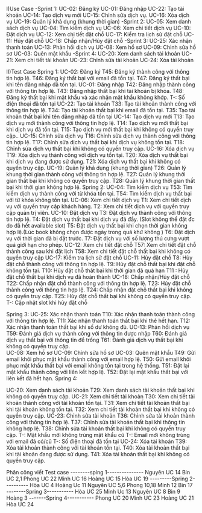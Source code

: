 I)Use Case
-Sprint 1:
UC-02: Đăng ký
UC-01: Đăng nhập
UC-22: Tạo tài khoản
UC-14: Tạo dịch vụ mới
UC-15: Chỉnh sửa dịch vụ.
UC-16: Xóa dịch vụ
UC-19: Quản lý khả dụng (khung thời gian)
-Sprint 2:
UC-05: Xem danh sách dịch vụ
UC-04: Tìm kiếm dịch vụ
UC-06: Xem chi tiết dịch vụ
UC-10: Đặt dịch vụ
UC-12: Xem chi tiết đặt chỗ
UC-17: Kiểm tra lịch sử đặt chỗ
UC-11: Hủy đặt chỗ
UC-18: Chấp nhận/Hủy đặt chỗ
-Sprint 3:
UC-25: Xác nhận thanh toán
UC-13: Phản hồi dịch vụ
UC-08: Xem hồ sơ
UC-09: Chỉnh sửa hồ sơ
UC-03: Quên mật khẩu
-Sprint 4:
UC-20: Xem danh sách tài khoản
UC-21: Xem chi tiết tài khoản
UC-23: Chỉnh sửa tài khoản
UC-24: Xóa tài khoản

II)Test Case
Spring 1:
UC-02: Đăng ký
T45: Đăng ký thành công với thông tin hợp lệ.
T46: Đăng ký thất bại với email đã tồn tại.
T47: Đăng ký thất bại khi tên đăng nhập đã tồn tại.
UC-01: Đăng nhập
T42: Đăng nhập thành công với thông tin hợp lệ.
T43: Đăng nhập thất bại khi tài khoản bị khóa.
T48: Đăng ký thất bại khi mật khẩu và xác nhận mật khẩu không khớp.
T-: Số điện thoại đã tồn tại
UC-22: Tạo tài khoản
T33: Tạo tài khoản thành công với thông tin hợp lệ.
T34: Tạo tài khoản thất bại khi email đã tồn tại.
T35: Tạo tài khoản thất bại khi tên đăng nhập đã tồn tại
UC-14: Tạo dịch vụ mới
T13: Tạo dịch vụ mới thành công với thông tin hợp lệ.
T14: Tạo dịch vụ mới thất bại khi dịch vụ đã tồn tại.
T15: Tạo dịch vụ mới thất bại khi không có quyền truy cập..
UC-15: Chỉnh sửa dịch vụ
T16: Chỉnh sửa dịch vụ thành công với thông tin hợp lệ.
T17: Chỉnh sửa dịch vụ thất bại khi dịch vụ không tồn tại.
T18: Chỉnh sửa dịch vụ thất bại khi không có quyền truy cập.
UC-16: Xóa dịch vụ
T19: Xóa dịch vụ thành công với dịch vụ tồn tại.
T20: Xóa dịch vụ thất bại khi dịch vụ đang được sử dụng.
T21: Xóa dịch vụ thất bại khi không có quyền truy cập.
UC-19: Quản lý khả dụng (khung thời gian)
T26: Quản lý khung thời gian thành công với thông tin hợp lệ.
T27: Quản lý khung thời gian thất bại khi không có quyền truy cập.
T28: Quản lý khung thời gian thất bại khi thời gian không hợp lệ.
Spring 2:
UC-04: Tìm kiếm dịch vụ
T53: Tìm kiếm dịch vụ thành công với từ khóa tồn tại.
T54: Tìm kiếm dịch vụ thất bại với từ khóa không tồn tại.
UC-06: Xem chi tiết dịch vụ
T1: Xem chi tiết dịch vụ với quyền truy cập khách hàng.
T2: Xem chi tiết dịch vụ với quyền truy cập quản trị viên.
UC-10: Đặt dịch vụ
T3: Đặt dịch vụ thành công với thông tin hợp lệ.
T4: Đặt dịch vụ thất bại khi dịch vụ đã đầy. (Slot không thể đặt đc do đã hết available slot)
T5: Đặt dịch vụ thất bại khi chọn thời gian không hợp lệ.(Lúc book không chọn được ngày trong quá khứ không )
T6: Đặt dịch vụ với thời gian đã bị đặt trước.
T7: Đặt dịch vụ với số lượng thú cưng vượt quá giới hạn cho phép.
UC-12: Xem chi tiết đặt chỗ
T57: Xem chi tiết đặt chỗ thành công sau khi đặt lịch 
T58: Xem chi tiết đặt chỗ thất bại khi không có quyền truy cập 
UC-17: Kiểm tra lịch sử đặt chỗ
UC-11: Hủy đặt chỗ
T8: Hủy đặt chỗ thành công với thông tin hợp lệ.
T9: Hủy đặt chỗ thất bại khi đặt chỗ không tồn tại.
T10: Hủy đặt chỗ thât bại khi thời gian đã quá hạn
T11 : Hủy đặt chỗ thất bại khi dịch vụ đã hoàn thành 
UC-18: Chấp nhận/Hủy đặt chỗ
T22: Chấp nhận đặt chỗ thành công với thông tin hợp lệ.
T23: Hủy đặt chỗ thành công với thông tin hợp lệ.
T24: Chấp nhận đặt chỗ thất bại khi không có quyền truy cập.
T25: Hủy đặt chỗ thất bại khi không có quyền truy cập.
T-: Cập nhật slot khi hủy đặt chỗ

Spring 3:
UC-25: Xác nhận thanh toán
T10: Xác nhận thanh toán thành công với thông tin hợp lệ.
T11: Xác nhận thanh toán thất bại khi thẻ hết hạn.
T12: Xác nhận thanh toán thất bại khi số dư không đủ.
UC-13: Phản hồi dịch vụ
T59: Đánh giá dịch vụ thành công với thông tin được nhập
T60: Đánh giá dịch vụ thất bại với thông tin để trống
T61: Đánh giá dịch vụ thất bại khi không có quyền truy cập.  
UC-08: Xem hồ sơ
UC-09: Chỉnh sửa hồ sơ
UC-03: Quên mật khẩu
T49: Gửi email khôi phục mật khẩu thành công với email hợp lệ.
T50: Gửi email khôi phục mật khẩu thất bại với email không tồn tại trong hệ thống.
T51: Đặt lại mật khẩu thành công với liên kết hợp lệ.
T52: Đặt lại mật khẩu thất bại với liên kết đã hết hạn.
Spring 4:

UC-20: Xem danh sách tài khoản
T29: Xem danh sách tài khoản thất bại khi không có quyền truy cập.
UC-21: Xem chi tiết tài khoản
T30: Xem chi tiết tài khoản thành công với tài khoản tồn tại.
T31: Xem chi tiết tài khoản thất bại khi tài khoản không tồn tại.
T32: Xem chi tiết tài khoản thất bại khi không có quyền truy cập.
UC-23: Chỉnh sửa tài khoản
T36: Chỉnh sửa tài khoản thành công với thông tin hợp lệ.
T37: Chỉnh sửa tài khoản thất bại khi thông tin không hợp lệ.
T38: Chỉnh sửa tài khoản thất bại khi không có quyền truy cập.
T-: Mật khẩu mới không trùng mật khẩu cũ
T-: Email mới không trùng với email đã có/cũ
T-: Số điện thoại đã tồn tại
UC-24: Xóa tài khoản
T39: Xóa tài khoản thành công với tài khoản tồn tại.
T40: Xóa tài khoản thất bại khi tài khoản đang được sử dụng.
T41: Xóa tài khoản thất bại khi không có quyền truy cập.

Phân công viết Test case
--------sping 1---------------
Nguyên UC 14
Bin UC 2,1
Phong UC 22
Minh UC 16
Hoàng UC 15
Hòa UC 19
---------Spring 2----------
Hòa UC 4
Hoàng Uc 11
Nguyên UC 5,6
Phong 10,18
Minh 12
Bin 17
--------Spring 3-----------
Hòa UC 25
Minh Uc 13
Nguyên UC 8
Bin 9
Hoàng 3
-------Spring 4-----------
Phong UC 20
Minh UC 23
Hoàng UC 21
Hòa UC 24




